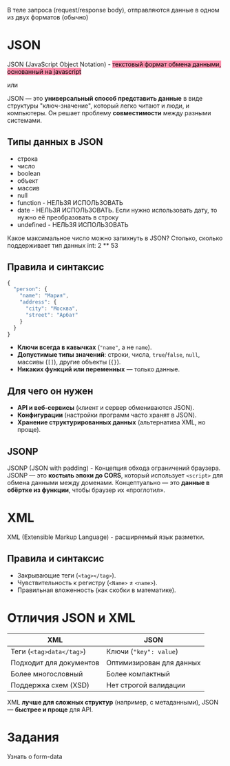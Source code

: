 В теле запроса (request/response body), отправляются данные в одном из двух форматов (обычно)

# JSON
JSON (JavaScript Object Notation) - <mark style="background: #FF5582A6;">текстовый формат обмена данными, основанный на javascript</mark>

или

JSON — это **универсальный способ представить данные** в виде структуры "ключ-значение", который легко читают и люди, и компьютеры. Он решает проблему **совместимости** между разными системами.
## Типы данных в JSON
- строка
- число
- boolean
- объект
- массив
- null
- function - НЕЛЬЗЯ ИСПОЛЬЗОВАТЬ
- date - НЕЛЬЗЯ ИСПОЛЬЗОВАТЬ. Если нужно использовать дату, то нужно её преобразовать в строку
- undefined - НЕЛЬЗЯ ИСПОЛЬЗОВАТЬ

Какое максимальное число можно запихнуть в JSON?
Столько, сколько поддерживает тип данных int: 2 ** 53

## Правила и синтаксис

```javascript
{
  "person": {
    "name": "Мария",
    "address": {
      "city": "Москва",
      "street": "Арбат"
    }
  }
}
```

- **Ключи всегда в кавычках** (`"name"`, а не `name`).
- **Допустимые типы значений**: строки, числа, `true`/`false`, `null`, массивы (`[]`), другие объекты (`{}`).
- **Никаких функций или переменных** — только данные.
## Для чего он нужен
- **API и веб-сервисы** (клиент и сервер обмениваются JSON).
- **Конфигурации** (настройки программ часто хранят в JSON).
- **Хранение структурированных данных** (альтернатива XML, но проще).

## JSONP
JSONP (JSON with padding) - Концепция обхода ограничений браузера.
JSONP — это **костыль эпохи до CORS**, который использует `<script>` для обмена данными между доменами. Концептуально — это **данные в обёртке из функции**, чтобы браузер их «проглотил».
# XML
XML (Extensible Markup Language) - расширяемый язык разметки.

## Правила и синтаксис
- Закрывающие теги (`<tag></tag>`).
- Чувствительность к регистру (`<Name>` ≠ `<name>`).
- Правильная вложенность (как скобки в математике).
# Отличия JSON и XML

| XML                      | JSON                     |
| ------------------------ | ------------------------ |
| Теги (`<tag>data</tag>`) | Ключи (`"key": value`)   |
| Подходит для документов  | Оптимизирован для данных |
| Более многословный       | Более компактный         |
| Поддержка схем (XSD)     | Нет строгой валидации    |
XML **лучше для сложных структур** (например, с метаданными), JSON — **быстрее и проще** для API.
# Задания
Узнать о 
form-data
